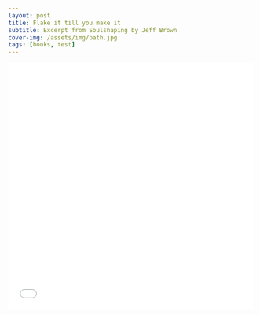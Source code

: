 ```yaml
---
layout: post
title: Flake it till you make it
subtitle: Excerpt from Soulshaping by Jeff Brown
cover-img: /assets/img/path.jpg
tags: [books, test]
---
```


<iframe width="500" height="500" frameborder="0" scrolling="no" src="//plotly.com/~Terrence.bosco/19.embed"></iframe>
